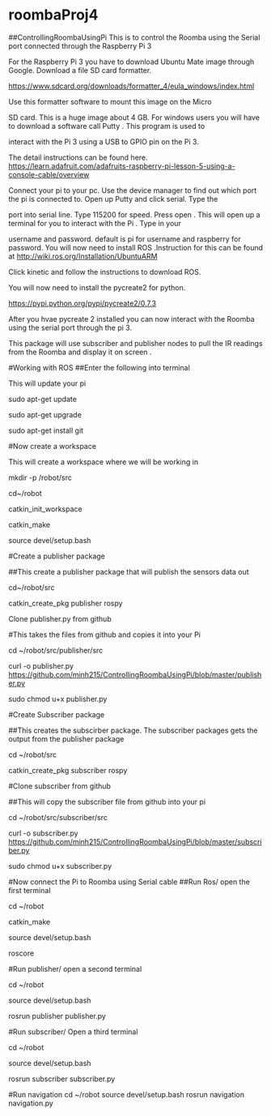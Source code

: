 # roombaProj4

##ControllingRoombaUsingPi
This is to control the Roomba using the Serial port connected through the Raspberry Pi 3

For the Raspberry Pi 3 you have to download Ubuntu Mate image through Google. Download a file SD card formatter.

https://www.sdcard.org/downloads/formatter_4/eula_windows/index.html

Use this formatter software to mount this image on the Micro

SD card. This is a huge image about 4 GB. For windows users you will have to download a software call Putty . This program is used to

interact with the Pi 3 using a USB to GPIO pin on the Pi 3.

The detail instructions can be found here. https://learn.adafruit.com/adafruits-raspberry-pi-lesson-5-using-a-console-cable/overview

Connect your pi to your pc. Use the device manager to find out which port the pi is connected to. Open up Putty and click serial. Type the

port into serial line. Type 115200 for speed. Press open . This will open up a terminal for you to interact with the Pi . Type in your

username and password. default is pi for username and raspberry for password. You will now need to install ROS .Instruction for this can be found at http://wiki.ros.org/Installation/UbuntuARM

Click kinetic and follow the instructions to download ROS.

You will now need to install the pycreate2 for python.

https://pypi.python.org/pypi/pycreate2/0.7.3

After you hvae pycreate 2 installed you can now interact with the Roomba using the serial port through the pi 3.

This package will use subscriber and publisher nodes to pull the IR readings from the Roomba and display it on screen .

#Working with ROS
##Enter the following into terminal

This will update your pi

sudo apt-get update

sudo apt-get upgrade

sudo apt-get install git

#Now create a workspace

This will create a workspace where we will be working in

mkdir -p /robot/src

cd~/robot

catkin_init_workspace

catkin_make

source devel/setup.bash

#Create a publisher package

##This create a publisher package that will publish the sensors data out

cd~/robot/src

catkin_create_pkg publisher rospy

Clone publisher.py from github

#This takes the files from github and copies it into your Pi

cd ~/robot/src/publisher/src

curl -o publisher.py https://github.com/minh215/ControllingRoombaUsingPi/blob/master/publisher.py

sudo chmod u+x publisher.py

#Create Subscriber package

##This creates the subscirber package. The subscriber packages gets the output from the publisher package

cd ~/robot/src

catkin_create_pkg subscriber rospy

#Clone subscriber from github

##This will copy the subscriber file from github into your pi

cd ~/robot/src/subscriber/src

curl -o subscriber.py https://github.com/minh215/ControllingRoombaUsingPi/blob/master/subscriber.py

sudo chmod u+x subscriber.py

#Now connect the Pi to Roomba using Serial cable
##Run Ros/ open the first terminal

cd ~/robot

catkin_make

source devel/setup.bash

roscore

#Run publisher/ open a second terminal

cd ~/robot

source devel/setup.bash

rosrun publisher publisher.py

#Run subscriber/ Open a third terminal

cd ~/robot

source devel/setup.bash

rosrun subscriber subscriber.py

#Run navigation
cd ~/robot
source devel/setup.bash
rosrun navigation navigation.py

